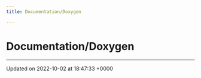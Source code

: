 ```yaml
---
title: Documentation/Doxygen

---
```


# Documentation/Doxygen








-------------------------------

Updated on 2022-10-02 at 18:47:33 +0000
